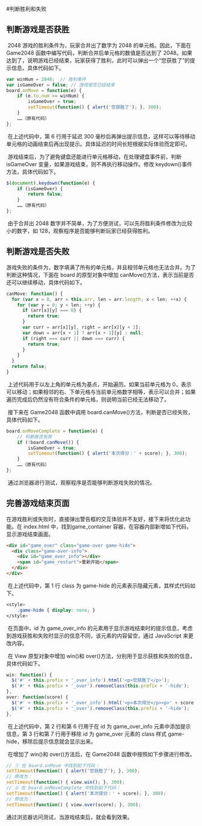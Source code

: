 #判断胜利和失败

## 判断游戏是否获胜

​	2048 游戏的胜利条件为，玩家合并出了数字为 2048 的单元格。因此，下面在 Game2048 函数中编写代码，判断合并后单元格的数值是否达到了 2048。如果达到了，说明游戏已经结束，玩家获得了胜利，此时可以弹出一个“您获胜了”的提示信息。具体代码如下。

```javascript
var winNum = 2048;	// 胜利条件
var isGameOver = false;	// 游戏是否已经结束
board.onMove = function(e) {
	if (e.to.num >= winNum) {
		isGameOver = true;
		setTimeout(function() { alert('您获胜了'); }, 300);
	}
	……（原有代码）
};
```

​	在上述代码中，第 6 行用于延迟 300 毫秒后再弹出提示信息，这样可以等待移动单元格的动画结束后再出现提示。具体延迟的时间长短根据实际体验而定即可。

​	游戏结束后，为了避免键盘还能进行单元格移动，在处理键盘事件前，判断 isGameOver 变量，如果游戏结束，则不再执行移动操作。修改 keydown()事件方法，具体代码如下。

```javascript
$(document).keydown(function(e) {
	if (isGameOver) {
		return false;
	}
	……（原有代码）
};
```

​	由于合并出 2048 数字并不简单，为了方便测试，可以先将胜利条件修改为比较小的数字，如 128，观察程序是否能够判断玩家已经获得胜利。

## 判断游戏是否失败

​	游戏失败的条件为，数字填满了所有的单元格，并且相邻单元格也无法合并。为了判断这种情况，下面在 board 的原型对象中增加 canMove()方法，表示当前是否还可以继续移动，具体代码如下。

```javascript
canMove: function() {
  for (var x = 0, arr = this.arr, len = arr.length; x < len; ++x) {
    for (var y = 0; y < len; ++y) {
      if (arr[x][y] === 0) {
        return true;
      }
      var curr = arr[x][y], right = arr[x][y + 1];
      var down = arr[x + 1] ? arr[x + 1][y] : null;
      if (right === curr || down === curr) {
        return true;
      }
    }
  }
  return false;
}
```

​	上述代码用于以左上角的单元格为基点，开始遍历。如果当前单元格为 0，表示可以移动；如果相邻的右、下单元格与当前单元格数字相等，表示可以合并；如果遍历完成后仍然没有符合条件的单元格，则说明当前已经无法移动了。

​	接下来在 Game2048 函数中调用 board.canMove()方法，判断是否已经失败，具体代码如下。

```javascript
board.onMoveComplete = function(e) {
	// 判断是否失败
	if (!board.canMove()) {
		isGameOver = true;
		setTimeout(function() { alert('本次得分：' + score); }, 300);
	}
	……（原有代码）
};
```



​	通过浏览器进行测试，观察程序是否能够判断游戏失败的情况。

## 完善游戏结束页面

​	在游戏胜利或失败时，直接弹出警告框的交互体验并不友好，接下来将优化此功能。在 index.html 中，找到game_container 容器，在容器内部新增如下代码，显示游戏结束画面。

```html
<div id="game_over" class="game-over game-hide">
  <div class="game-over-info">
    <div id="game_over_info"></div>
    <span id="game_restart">重新开始</span>
  </div>
</div>
```

​	在上述代码中，第 1 行 class 为 game-hide 的元素表示隐藏元素，其样式代码如下。

```css
<style>
	.game-hide { display: none; }
</style>
```

​	在页面中，id 为 game_over_info 的元素用于显示游戏结束时的提示信息，考虑到游戏获胜和失败时显示的信息不同，该元素的内容留空，通过 JavaScript 来更改内容。

​	在 View 原型对象中增加 win()和 over()方法，分别用于显示获胜和失败的信息，具体代码如下。

```javascript
win: function() {
  $('#' + this.prefix + '_over_info').html('<p>您获胜了</p>');
  $('#' + this.prefix + '_over').removeClass(this.prefix + '-hide');
},
over: function(score) {
  $('#' + this.prefix + '_over_info').html('<p>本次得分</p><p>' + score + '</p>');
  $('#' + this.prefix + '_over').removeClass(this.prefix + '-hide');
},
```

​	在上述代码中，第 2 行和第 6 行用于在 id 为 game_over_info 元素中添加提示信息，第 3 行和第 7 行用于移除 id 为 game_over 元素的 class 样式 game-hide，移除后提示信息就会显示出来。

​	在增加了 win()和 over()方法后，在 Game2048 函数中按照如下步骤进行修改。

```javascript
// ① 在 board.onMove 中找到如下代码：
setTimeout(function() { alert('您获胜了'); }, 300);
// 修改为：
setTimeout(function() { view.win(); }, 300);
// ② 在 board.onMoveComplete 中找到如下代码：
setTimeout(function() { alert('本次得分：' + score); }, 300);
// 修改为：
setTimeout(function() { view.over(score); }, 300);
```

通过浏览器访问测试，当游戏结束后，就会看到效果。